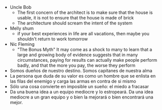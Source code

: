 - Uncle Bob
	- The first concern of the architect is to make sure that the house is usable, it is not to ensure that the house is made of brick
	- The architecture should scream the intent of the system
- Melly shum
	- if your best experiences in life are all vacations, then maybe you shouldn't return to work tomorrow
- Nic Fleming
	- "The Bonus Myth" It may come as a shock to many to learn that a large and growing body of evidence suggests that in many circumstances, paying for results can actually make people perform badly, and that the more you pay, the worse they perform
- Somos dueños de nuestro destino. Somos capitanes de nuestra alma
- La persona que duda de su valor es como un hombre que se enlista en las filas del enemigo y carga las armas en contra de si mismo
- Sólo una cosa convierte en imposible un sueño: el miedo a fracasar
- Da una buena idea a un equipo mediocre y lo estropeará. Da una idea mediocre a un gran equipo y o bien la mejorará o bien encontrará una mejor.